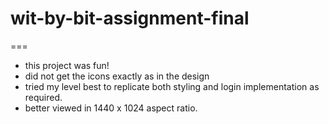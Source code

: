 # wit-by-bit-assignment-final
===
* this project was fun!
* did not get the icons exactly as in the design
* tried my level best to replicate both styling and login implementation as required.
* better viewed in 1440 x 1024 aspect ratio.
